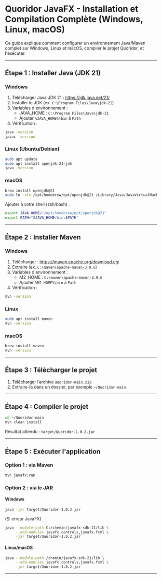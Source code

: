 # Quoridor JavaFX - Installation et Compilation Complète (Windows, Linux, macOS)

Ce guide explique comment configurer un environnement Java/Maven complet sur Windows, Linux et macOS, compiler le projet Quoridor, et l'exécuter.

---

##  Étape 1 : Installer Java (JDK 21)

### Windows
1. Télécharger Java JDK 21 : https://jdk.java.net/21/
2. Installer le JDK (ex. `C:\Program Files\Java\jdk-21`)
3. Variables d'environnement :
   - JAVA_HOME : `C:\Program Files\Java\jdk-21`
   - Ajouter `%JAVA_HOME%\bin` à `Path`
4. Vérification :
```bash
java -version
javac -version
```

### Linux (Ubuntu/Debian)
```bash
sudo apt update
sudo apt install openjdk-21-jdk
java -version
```

### macOS
```bash
brew install openjdk@21
sudo ln -sfn /opt/homebrew/opt/openjdk@21 /Library/Java/JavaVirtualMachines/openjdk-21.jdk
```
Ajouter à votre shell (zsh/bash) :
```bash
export JAVA_HOME="/opt/homebrew/opt/openjdk@21"
export PATH="$JAVA_HOME/bin:$PATH"
```

---

## Étape 2 : Installer Maven

### Windows
1. Télécharger : https://maven.apache.org/download.cgi
2. Extraire (ex. `C:\maven\apache-maven-3.9.6`)
3. Variables d'environnement :
   - M2_HOME : `C:\maven\apache-maven-3.9.6`
   - Ajouter `%M2_HOME%\bin` à `Path`
4. Vérification :
```bash
mvn -version
```

### Linux
```bash
sudo apt install maven
mvn -version
```

### macOS
```bash
brew install maven
mvn -version
```

---

## Étape 3 : Télécharger le projet

1. Télécharger l’archive `Quoridor-main.zip`
2. Extraire-la dans un dossier, par exemple `~/Quoridor-main`

---

##  Étape 4 : Compiler le projet

```bash
cd ~/Quoridor-main
mvn clean install
```

Résultat attendu : `target/Quoridor-1.0.2.jar`

---

##  Étape 5 : Exécuter l'application

### Option 1 : via Maven
```bash
mvn javafx:run
```

### Option 2 : via le JAR

#### Windows
```bash
java -jar target/Quoridor-1.0.2.jar
```
(Si erreur JavaFX)
```bash
java --module-path C:/chemin/javafx-sdk-21/lib \
     --add-modules javafx.controls,javafx.fxml \
     -jar target/Quoridor-1.0.2.jar
```

#### Linux/macOS
```bash
java --module-path /chemin/javafx-sdk-21/lib \
     --add-modules javafx.controls,javafx.fxml \
     -jar target/Quoridor-1.0.2.jar
```

---